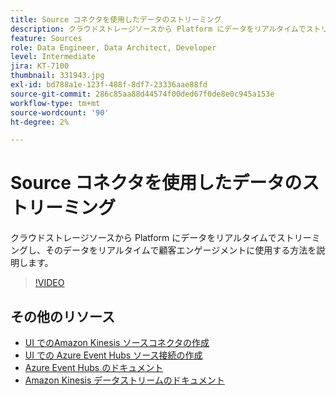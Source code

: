 ```yaml
---
title: Source コネクタを使用したデータのストリーミング
description: クラウドストレージソースから Platform にデータをリアルタイムでストリーミングし、そのデータをリアルタイムで顧客エンゲージメントに使用する方法を説明します。
feature: Sources
role: Data Engineer, Data Architect, Developer
level: Intermediate
jira: KT-7100
thumbnail: 331943.jpg
exl-id: bd788a1e-123f-488f-8df7-23336aae88fd
source-git-commit: 286c85aa88d44574f00ded67f0de8e0c945a153e
workflow-type: tm+mt
source-wordcount: '90'
ht-degree: 2%

---
```


# Source コネクタを使用したデータのストリーミング

クラウドストレージソースから Platform にデータをリアルタイムでストリーミングし、そのデータをリアルタイムで顧客エンゲージメントに使用する方法を説明します。


>[!VIDEO](https://video.tv.adobe.com/v/331943?learn=on&enablevpops)

## その他のリソース

* [UI でのAmazon Kinesis ソースコネクタの作成 ](https://experienceleague.adobe.com/docs/experience-platform/sources/ui-tutorials/create/cloud-storage/kinesis.html)
* [UI での Azure Event Hubs ソース接続の作成 ](https://experienceleague.adobe.com/docs/experience-platform/sources/ui-tutorials/create/cloud-storage/eventhub.html)
* [Azure Event Hubs のドキュメント ](https://docs.microsoft.com/en-us/azure/event-hubs/)
* [Amazon Kinesis データストリームのドキュメント ](https://docs.aws.amazon.com/kinesis/index.html)
